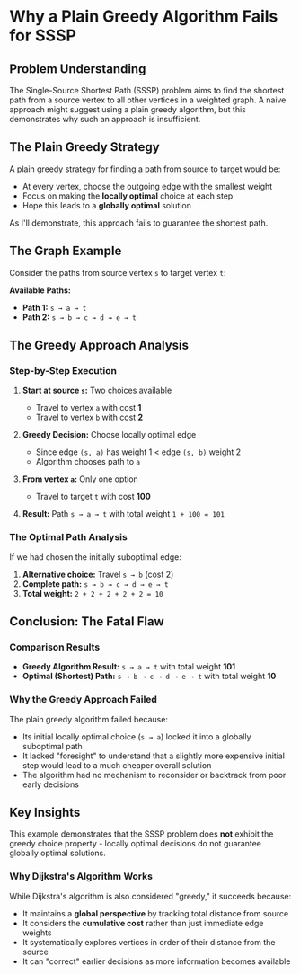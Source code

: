 # Why a Plain Greedy Algorithm Fails for SSSP

## Problem Understanding
The Single-Source Shortest Path (SSSP) problem aims to find the shortest path from a source vertex to all other vertices in a weighted graph. A naive approach might suggest using a plain greedy algorithm, but this demonstrates why such an approach is insufficient.

## The Plain Greedy Strategy
A plain greedy strategy for finding a path from source to target would be:
- At every vertex, choose the outgoing edge with the smallest weight
- Focus on making the **locally optimal** choice at each step
- Hope this leads to a **globally optimal** solution

As I'll demonstrate, this approach fails to guarantee the shortest path.

## The Graph Example
Consider the paths from source vertex `s` to target vertex `t`:

**Available Paths:**
- **Path 1:** `s → a → t`
- **Path 2:** `s → b → c → d → e → t`

## The Greedy Approach Analysis

### Step-by-Step Execution
1. **Start at source `s`:** Two choices available
   - Travel to vertex `a` with cost **1**
   - Travel to vertex `b` with cost **2**

2. **Greedy Decision:** Choose locally optimal edge
   - Since edge `(s, a)` has weight 1 < edge `(s, b)` weight 2
   - Algorithm chooses path to `a`

3. **From vertex `a`:** Only one option
   - Travel to target `t` with cost **100**

4. **Result:** Path `s → a → t` with total weight `1 + 100 = 101`

### The Optimal Path Analysis
If we had chosen the initially suboptimal edge:

1. **Alternative choice:** Travel `s → b` (cost 2)
2. **Complete path:** `s → b → c → d → e → t`
3. **Total weight:** `2 + 2 + 2 + 2 + 2 = 10`

## Conclusion: The Fatal Flaw

### Comparison Results
- **Greedy Algorithm Result:** `s → a → t` with total weight **101**
- **Optimal (Shortest) Path:** `s → b → c → d → e → t` with total weight **10**

### Why the Greedy Approach Failed
The plain greedy algorithm failed because:
- Its initial locally optimal choice (`s → a`) locked it into a globally suboptimal path
- It lacked "foresight" to understand that a slightly more expensive initial step would lead to a much cheaper overall solution
- The algorithm had no mechanism to reconsider or backtrack from poor early decisions

## Key Insights
This example demonstrates that the SSSP problem does **not** exhibit the greedy choice property - locally optimal decisions do not guarantee globally optimal solutions.

### Why Dijkstra's Algorithm Works
While Dijkstra's algorithm is also considered "greedy," it succeeds because:
- It maintains a **global perspective** by tracking total distance from source
- It considers the **cumulative cost** rather than just immediate edge weights
- It systematically explores vertices in order of their distance from the source
- It can "correct" earlier decisions as more information becomes available